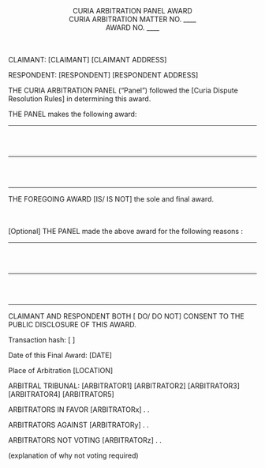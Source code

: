 
<div align="center">CURIA ARBITRATION PANEL AWARD </div> 
<div align="center">CURIA ARBITRATION MATTER NO. ____</div> 
<div align="center">AWARD NO. ____</div>
<br></br>
 
CLAIMANT: 	 		[CLAIMANT]
				        [CLAIMANT ADDRESS]



RESPONDENT: 	 	[RESPONDENT]
				[RESPONDENT ADDRESS]


THE CURIA ARBITRATION  PANEL (“Panel”) followed the [Curia Dispute Resolution Rules] in determining this award.

THE PANEL makes the following award: 

 
________________________________________________________________________________________________
<br></br>
_________________________________________________________________________________________________
<br></br>
_________________________________________________________________________________________________________________________________________________________________________________________________________________________________________________________________________________________________________________________________________________________________

THE FOREGOING AWARD [IS/ IS NOT] the sole and final award.   
<br></br>


[Optional] THE PANEL made the above award for the following reasons :
 
 
__________________________________________________________________________________________________
<br></br>
_____________________________________________________________________________________________________
<br></br>
___________________________________________________________________________________________________________________________________________________________________________________________________________________________________________________________________________________________________________________________________________________________

CLAIMANT AND RESPONDENT BOTH [ DO/ DO NOT] CONSENT TO THE PUBLIC DISCLOSURE OF THIS AWARD.

Transaction hash:				[    ]

Date of this Final Award: 			[DATE]

Place of Arbitration 				[LOCATION]

ARBITRAL TRIBUNAL:			[ARBITRATOR1]
						[ARBITRATOR2]
						[ARBITRATOR3]
[ARBITRATOR4]
						[ARBITRATOR5]

ARBITRATORS IN FAVOR			[ARBITRATORx]
							.
							.

ARBITRATORS AGAINST			[ARBITRATORy]
							.
							.


ARBITRATORS NOT VOTING		[ARBITRATORz]
							.
							.

 (explanation of why not voting required)










